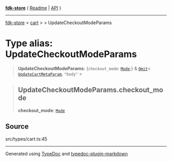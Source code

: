[**fdk-store**](../../../README.md) ( [Readme](../../../README.md) \| [API](../../../API.md) )

---

[fdk-store](../../../API.md) > [cart](../../README.md) > [<internal>](../README.md) > UpdateCheckoutModeParams

# Type alias: UpdateCheckoutModeParams

> **UpdateCheckoutModeParams**: \{`checkout_mode`: [`Mode`](type-alias.Mode.md);} & [`Omit`](type-alias.Omit.md)\< [`UpdateCartMetaParam`](type-alias.UpdateCartMetaParam.md), `"body"` \>

> ## UpdateCheckoutModeParams.checkout_mode
>
> **checkout_mode**: [`Mode`](type-alias.Mode.md)

## Source

src/types/cart.ts:45

---

Generated using [TypeDoc](https://typedoc.org/) and [typedoc-plugin-markdown](https://www.npmjs.com/package/typedoc-plugin-markdown)
